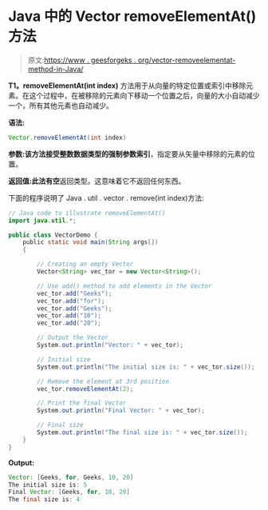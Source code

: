 # Java 中的 Vector removeElementAt()方法

> 原文:[https://www . geesforgeks . org/vector-removeelementat-method-in-Java/](https://www.geeksforgeeks.org/vector-removeelementat-method-in-java/)

**T1。removeElementAt(int index)** 方法用于从向量的特定位置或索引中移除元素。在这个过程中，在被移除的元素向下移动一个位置之后，向量的大小自动减少一个，所有其他元素也自动减少。

**语法:**

```java
Vector.removeElementAt(int index)
```

**参数:**该方法接受整数数据类型的强制参数**索引**，指定要从矢量中移除的元素的位置。

**返回值:**此法有**空**返回类型。这意味着它不返回任何东西。

下面的程序说明了 Java . util . vector . remove(int index)方法:

```java
// Java code to illustrate removeElementAt()
import java.util.*;

public class VectorDemo {
    public static void main(String args[])
    {

        // Creating an empty Vector
        Vector<String> vec_tor = new Vector<String>();

        // Use add() method to add elements in the Vector
        vec_tor.add("Geeks");
        vec_tor.add("for");
        vec_tor.add("Geeks");
        vec_tor.add("10");
        vec_tor.add("20");

        // Output the Vector
        System.out.println("Vector: " + vec_tor);

        // Initial size
        System.out.println("The initial size is: " + vec_tor.size());

        // Remove the element at 3rd position
        vec_tor.removeElementAt(2);

        // Print the final Vector
        System.out.println("Final Vector: " + vec_tor);

        // Final size
        System.out.println("The final size is: " + vec_tor.size());
    }
}
```

**Output:**

```java
Vector: [Geeks, for, Geeks, 10, 20]
The initial size is: 5
Final Vector: [Geeks, for, 10, 20]
The final size is: 4

```
